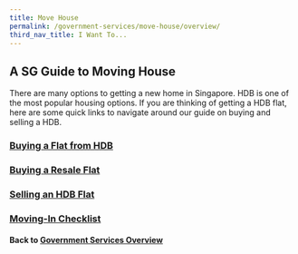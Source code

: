 ```yaml
---
title: Move House
permalink: /government-services/move-house/overview/
third_nav_title: I Want To...
---
```


## A SG Guide to Moving House

There are many options to getting a new home in Singapore. HDB is one of the most popular housing options.
If you are thinking of getting a HDB flat, here are some quick links to navigate around our guide on buying and selling a HDB.

### [Buying a Flat from HDB](/government-services/buying-a-hdb/overview/)

### [Buying a Resale Flat](/government-services/buying-a-hdb/resale-overview/)

### [Selling an HDB Flat](/government-services/buying-a-hdb/selling-overview/)

### [Moving-In Checklist](/government-services/buying-a-hdb/move-in/)


#### Back to [Government Services Overview](/government-services/overview/)
